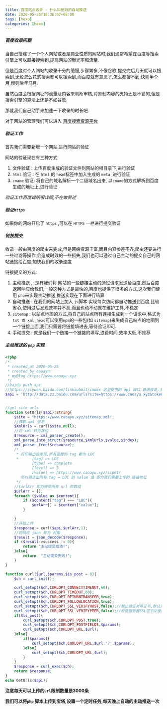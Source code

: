 ```yaml
---
title: 百度站点收录 - 什么叫他妈的自动推送
date: 2020-05-25T18:36:07+08:00
tags: [hexo]
categories: [hexo]
---
```




##### 百度收录问题

当自己搭建了一个个人网站或者是商业性质的网站时,我们通常希望在百度等搜索引擎上可以直接搜索到,提高网站的曝光率和流量.

但是百度对个人网站的收录十分的缓慢,步骤繁多,不像谷歌,提交完后几天就可以搜索到,无论怎么花式搜索都可以搜索到,而百度就有意思了,怎么都搜不到,快则半个月,慢则后年马月.

虽然百度会根据网址的流量及内容来判断审核,对原创内容的支持还是不错的,但是搜索引擎的算法上还是不如谷歌.

那就我们自己动手来加速一下收录的时长吧.

<!--more-->

对于网站的管理我们可以进入 [百度搜索资源平台]( https://ziyuan.baidu.com/linksubmit/index )

##### 验证工作

首先我们需要新增一个网站,进行网站的验证

网站的验证现在有三种方式

1. 文件验证 : 上传百度生成的验证文件到网站的根目录下,进行验证
2. `html` 验证 : 在 `html` 的 `head`标签中加入生成的 `meta` ,进行验证
3. `cname` 验证: 将自己的域名解析一个二级域名出来, 以`cname`的方式解析到百度生成的地址上,进行验证

*验证工作百度说明很详细,不在做赘述*

##### 验证`https`

如果你的网站开启了 `https` ,可以在 `HTTPS` 一栏进行提交验证

##### 链接提交

收录一般由百度的爬虫来完成,但是网络资源丰富,而且内容参差不齐,爬虫还要进行一些过滤等操作,会造成时效的一些损失,我们也可以通过自己主动的提交自己的网站链接给百度,加快我们的收录速度

链接提交的方式:

1. 主动推送 ,: 是有我们将 网站的一些链接主动的通过请求发送给百度,然后百度返回响应给我们,一般这种方式是最快的,百度也提供了很多的方式,这次我们使用 `php`来实现主动推送,推送实现在下面进行结算
2. 自动推送 :  在我们的网站上加入 `js`脚本 实现每次访问都自动推送到百度,比较省心,使用过后发现效率并不高,而且也动不动就在维护工具,不稳定
3. `sitemap` : 以站点地图的方式,将自己的站点所有连接生成到一个请求中,格式为 `txt 或 xml` ,`hexo`可以使用`npm`的一些包(如 `sitemap`)来生成自己站点的地图到一个链接上面,我们只需要将链接填进去,等待验证即可.
4. 手动提交 : 就是我们一个链接一个链接的填写,浪费时间,效率太低,不推荐

##### 主动推送的 `php` 实现

```php
<?php
/*
 * created_at 2020-05-25
 * created_by caoayu
 * myBlog https://www.caoayu.xyz
 */
//baidu push api
//https://ziyuan.baidu.com/linksubmit/index 这里提供的 api 接口,普通收录,主动提交,php代码
$api = 'http://data.zz.baidu.com/urls?site=https://www.caoayu.xyz&token=xxxxx';


//get site urls
function GetUrls($api):string{
    $site = "https://www.caoayu.xyz/sitemap.xml";
    //获取 xml 信息
    $XmlUrls = curl($site,null);
    //将 xml 转为数组
    $resource = xml_parser_create();
    xml_parse_into_struct($resource,$XmlUrls,$value,$index);
    xml_parser_free($resource);
    /*
     * 打印输出后发现,所有连接的 tag 都为 LOC
     *      [tag] => LOC
            [type] => complete
            [level] => 3
            [value] => https://www.caoayu.xyz/scp01/
       所以筛选出所有 tag = LOC 的 value 值 即为我们需要上传的 链接地址
     */
    //$urlArr 即为接受所有 url 的数组
    $urlArr = [];
    foreach ($value as $content){
        if ($content["tag"] === "LOC"){
            $urlArr[] = $content["value"];
        }

    }
    //开始上传
    $response = curl($api,$urlArr,1);
    //将响应 json 转为 对象
    $result = json_decode($response);
    if ($result->success != 0){
        return "主动提交成功!";
    }else{
        return  "主动提交失败!";
    }
}

function curl($url,$params,$is_post = 0){
    $ch = curl_init();

    curl_setopt($ch,CURLOPT_CONNECTTIMEOUT,60);
    curl_setopt($ch,CURLOPT_TIMEOUT,60);
    curl_setopt($ch,CURLOPT_RETURNTRANSFER,true);
    curl_setopt($ch,CURLOPT_FOLLOWLOCATION,true);
    curl_setopt($ch,CURLOPT_SSL_VERIFYHOST,false);//禁止验证对等证书,默认为true
    curl_setopt($ch,CURLOPT_SSL_VERIFYPEER,false);//检查服务器SSL证书中是否存在一个公用名,值0|2,
    if($is_post){
        curl_setopt($ch,CURLOPT_POST,true);
        curl_setopt($ch,CURLOPT_POSTFIELDS,$params);
        curl_setopt($ch,CURLOPT_URL,$url);
    }else{
        if($params){
            curl_setopt($ch,CURLOPT_URL,$url.'?'.$params);
        }else{
            curl_setopt($ch,CURLOPT_URL,$url);
        }
    }
    $response = curl_exec($ch);
    return $response;
}
echo GetUrls($api);

```

**注意每天可以上传的`url`限制数量是3000条**

**我们可以将`php` 脚本上传到宝塔,设置一个定时任务,每天晚上自动的主动推送一次**

